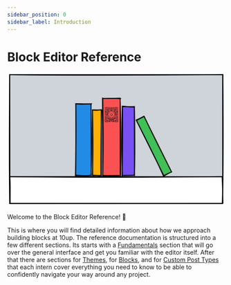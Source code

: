 ```yaml
---
sidebar_position: 0
sidebar_label: Introduction
---
```


# Block Editor Reference

![Books on a bookshelf](../static/img/reference-icon.png)

Welcome to the Block Editor Reference! :wave:

This is where you will find detailed information about how we approach building blocks at 10up. The reference documentation is structured into a few different sections. Its starts with a [Fundamentals](./01-Fundamentals/the-editor.md) section that will go over the general interface and get you familiar with the editor itself. After that there are sections for [Themes](./02-Themes/styles.md), for [Blocks](./03-Blocks/block-patterns.md), and for [Custom Post Types](./04-custom-post-types.md) that each intern cover everything you need to know to be able to confidently navigate your way around any project.
